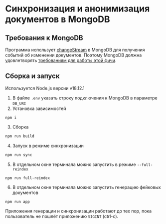 # Синхронизация и анонимизация документов в MongoDB

## Требования к MongoDB

Программа использует [changeStream](https://www.mongodb.com/docs/manual/changeStreams/) в MongoDB для получения событий об изменении документов. Поэтому MongoDB должна удовлетворять [требованиям для работы этой фичи](https://www.mongodb.com/docs/manual/changeStreams/#availability).

## Сборка и запуск

Используется Node.js версии v18.12.1

1. В файле `.env` указать строку подключения к MongoDB в параметре `DB_URI`
2. Установка зависимостей
```
npm i
```
3. Сборка
```bash
npm run build
```
4. Запуск в режиме синхронизации
```bash
npm run sync
```
5. В отдельном окне терминала можно запустить в режиме `--full-reindex`
```bash
npm run full-reindex
```
6. В отдельном окне терминала можно запустить генерацию фейковых документов
```
npm run app
```

Приложения генерации и синхронизации работают до тех пор, пока пользователь не пошлёт приложению `SIGINT` (ctrl-c).
